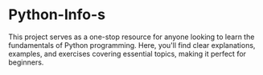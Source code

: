 # Python-Info-s
This project serves as a one-stop resource for anyone looking to learn the fundamentals of Python programming. Here, you'll find clear explanations, examples, and exercises covering essential topics, making it perfect for beginners.
